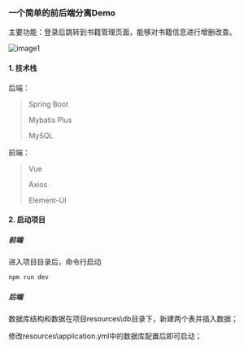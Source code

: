 ### 一个简单的前后端分离Demo

主要功能：登录后跳转到书籍管理页面，能够对书籍信息进行增删改查。

![image1]([https://github.com/kevinyang0304/kevinyang0304.github.io/blob/master/2019/06/10/%E4%B8%80%E4%B8%AA%E7%AE%80%E5%8D%95%E7%9A%84%E5%89%8D%E5%90%8E%E7%AB%AF%E5%88%86%E7%A6%BB%E9%A1%B9%E7%9B%AE/images/image1.png](https://github.com/kevinyang0304/kevinyang0304.github.io/blob/master/2019/06/10/%E4%B8%80%E4%B8%AA%E7%AE%80%E5%8D%95%E7%9A%84%E5%89%8D%E5%90%8E%E7%AB%AF%E5%88%86%E7%A6%BB%E9%A1%B9%E7%9B%AE/images/image1.png))

#### 1. 技术栈

后端：

> Spring Boot
> 
> Mybatis Plus
> 
> MySQL

前端：

> Vue
> 
> Axios
> 
> Element-UI

#### 2. 启动项目

##### 前端

进入项目目录后，命令行启动

```bash
npm run dev
```

##### 后端

数据库结构和数据在项目resources\db目录下，新建两个表并插入数据；

修改resources\application.yml中的数据库配置后即可启动；

